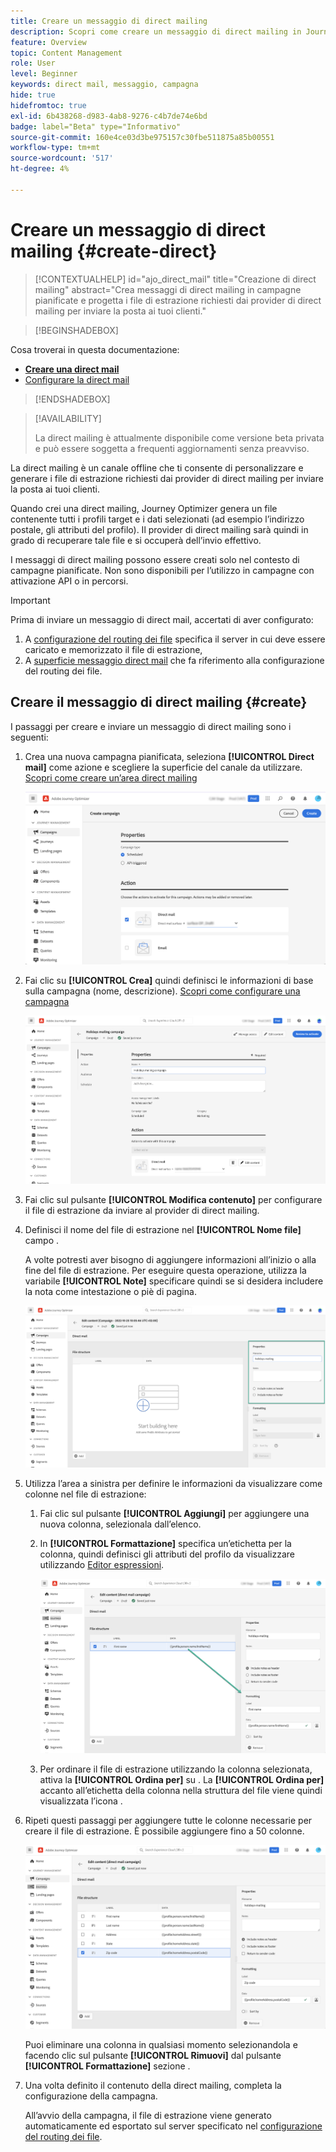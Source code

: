 ```yaml
---
title: Creare un messaggio di direct mailing
description: Scopri come creare un messaggio di direct mailing in Journey Optimizer
feature: Overview
topic: Content Management
role: User
level: Beginner
keywords: direct mail, messaggio, campagna
hide: true
hidefromtoc: true
exl-id: 6b438268-d983-4ab8-9276-c4b7de74e6bd
badge: label="Beta" type="Informativo"
source-git-commit: 160e4ce03d3be975157c30fbe511875a85b00551
workflow-type: tm+mt
source-wordcount: '517'
ht-degree: 4%

---
```


# Creare un messaggio di direct mailing {#create-direct}

>[!CONTEXTUALHELP]
>id="ajo_direct_mail"
>title="Creazione di direct mailing"
>abstract="Crea messaggi di direct mailing in campagne pianificate e progetta i file di estrazione richiesti dai provider di direct mailing per inviare la posta ai tuoi clienti."

>[!BEGINSHADEBOX]

Cosa troverai in questa documentazione:

* **[Creare una direct mail](create-direct-mail.md)**
* [Configurare la direct mail](direct-mail-configuration.md)

>[!ENDSHADEBOX]

>[!AVAILABILITY]
>
>La direct mailing è attualmente disponibile come versione beta privata e può essere soggetta a frequenti aggiornamenti senza preavviso.

La direct mailing è un canale offline che ti consente di personalizzare e generare i file di estrazione richiesti dai provider di direct mailing per inviare la posta ai tuoi clienti.

Quando crei una direct mailing, Journey Optimizer genera un file contenente tutti i profili target e i dati selezionati (ad esempio l’indirizzo postale, gli attributi del profilo). Il provider di direct mailing sarà quindi in grado di recuperare tale file e si occuperà dell’invio effettivo.

I messaggi di direct mailing possono essere creati solo nel contesto di campagne pianificate. Non sono disponibili per l’utilizzo in campagne con attivazione API o in percorsi.

>[!IMPORTANT]
>
>Prima di inviare un messaggio di direct mail, accertati di aver configurato:
>
>1. A [configurazione del routing dei file](../direct-mail/direct-mail-configuration.md#file-routing-configuration) specifica il server in cui deve essere caricato e memorizzato il file di estrazione,
>1. A [superficie messaggio direct mail](../direct-mail/direct-mail-configuration.md#direct-mail-surface) che fa riferimento alla configurazione del routing dei file.


## Creare il messaggio di direct mailing {#create}

I passaggi per creare e inviare un messaggio di direct mailing sono i seguenti:

1. Crea una nuova campagna pianificata, seleziona **[!UICONTROL Direct mail]** come azione e scegliere la superficie del canale da utilizzare. [Scopri come creare un’area direct mailing](../direct-mail/direct-mail-configuration.md#direct-mail-surface)

   ![](assets/direct-mail-campaign.png)

1. Fai clic su **[!UICONTROL Crea]** quindi definisci le informazioni di base sulla campagna (nome, descrizione). [Scopri come configurare una campagna](../campaigns/create-campaign.md)

   ![](assets/direct-mail-edit.png)

1. Fai clic sul pulsante **[!UICONTROL Modifica contenuto]** per configurare il file di estrazione da inviare al provider di direct mailing.

1. Definisci il nome del file di estrazione nel **[!UICONTROL Nome file]** campo .

   A volte potresti aver bisogno di aggiungere informazioni all’inizio o alla fine del file di estrazione. Per eseguire questa operazione, utilizza la variabile **[!UICONTROL Note]** specificare quindi se si desidera includere la nota come intestazione o piè di pagina.

   <!--Click on the button to the right of the Output file field and enter the desired label. You can use personalization fields, content blocks and dynamic text (see Defining content). For example, you can complete the label with the delivery ID or the extraction date.-->

   ![](assets/direct-mail-properties.png)

1. Utilizza l’area a sinistra per definire le informazioni da visualizzare come colonne nel file di estrazione:

   1. Fai clic sul pulsante **[!UICONTROL Aggiungi]** per aggiungere una nuova colonna, selezionala dall’elenco.

   1. In **[!UICONTROL Formattazione]** specifica un’etichetta per la colonna, quindi definisci gli attributi del profilo da visualizzare utilizzando [Editor espressioni](../personalization/personalization-build-expressions.md).

      ![](assets/direct-mail-content.png)

   1. Per ordinare il file di estrazione utilizzando la colonna selezionata, attiva la **[!UICONTROL Ordina per]** su . La **[!UICONTROL Ordina per]** accanto all’etichetta della colonna nella struttura del file viene quindi visualizzata l’icona .

1. Ripeti questi passaggi per aggiungere tutte le colonne necessarie per creare il file di estrazione. È possibile aggiungere fino a 50 colonne.

   ![](assets/direct-mail-complete.png)

   Puoi eliminare una colonna in qualsiasi momento selezionandola e facendo clic sul pulsante **[!UICONTROL Rimuovi]** dal pulsante **[!UICONTROL Formattazione]** sezione .

1. Una volta definito il contenuto della direct mailing, completa la configurazione della campagna.

   All’avvio della campagna, il file di estrazione viene generato automaticamente ed esportato sul server specificato nel [configurazione del routing dei file](../direct-mail/direct-mail-configuration.md).
